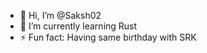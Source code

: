 - 👋 Hi, I’m @Saksh02
- 🌱 I’m currently learning Rust
- ⚡ Fun fact: Having same birthday with SRK
<!---
Saksh02/Saksh02 is a ✨ special ✨ repository because its `README.md` (this file) appears on your GitHub profile.
You can click the Preview link to take a look at your changes.
--->
